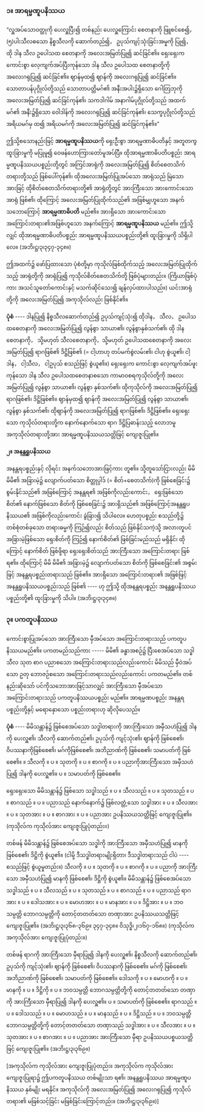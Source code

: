 ### ၁။ အာရမ္မဏူပနိဿယ

“လှူအပ်သောဝတ္ထုကို ပေးလှူပြီး၍ တစ်နည်း ပေးလှူကြောင်း စေတနာကို ဖြူစင်စေ၍， (၅)ပါးသီလစသော နိစ္စသီလကို ဆောက်တည်၍， ဥပုသ်ကျင့်သုံးခြင်းအမှုကို ပြု၍， ထို ဒါန သီလ ဥပေါသထ စေတနာကို အလေးအမြတ်ပြု၍ ဆင်ခြင်၏။ 
ရှေးရှေးက ကောင်းစွာ လေ့ကျက်အပ်ပြီးကုန်သော ဒါန သီလ ဥပေါသထ စေတနာတို့ကို အလေးဂရုပြု၍ ဆင်ခြင်၏။ 
ဈာန်မှထ၍ ဈာန်ကို အလေးဂရုပြု၍ ဆင်ခြင်၏။ 
သောတာပန်ပုဂ္ဂိုလ်တို့သည် သောတာပတ္တိမဂ်၏ အနီးအပါး၌ရှိသော ဂေါတြဘုကို အလေးအမြတ်ပြု၍ ဆင်ခြင်ကုန်၏၊ သကဒါဂါမ် အနာဂါမ်ပုဂ္ဂိုလ်တို့သည် အထက်မဂ်၏ အနီး၌ရှိသော ဝေါဒါန်ကို အလေးဂရုပြု၍ ဆင်ခြင်ကုန်၏၊ သေက္ခပုဂ္ဂိုလ်တို့သည် အရိယမဂ်မှ ထ၍ အရိယမဂ်ကို အလေးအမြတ်ပြု၍ ဆင်ခြင်ကုန်၏။”

ဤသို့စသောနည်းဖြင့် **အာရမ္မဏူပနိဿယ**ကို ရှေးဦးစွာ အာရမ္မဏာဓိပတိနှင့် အတူတကွ ထူးခြားမှုကို မပြုမူ၍ ဝေဖန်ဟောကြားတော်မူအပ်ပြီ။ 
ထိုအာရမ္မဏာဓိပတိပစ္စည်း အာရမ္မဏူပနိဿယပစ္စည်းတို့တွင် အကြင်အာရုံကို အလေးအမြတ်ပြု၍ စိတ်စေတသိက်တရားတို့သည် ဖြစ်ပေါ်ကုန်၏၊ ထိုအလေးအမြတ်ပြုအပ်သော အာရုံသည် မြဲသောအားဖြင့် ထိုစိတ်စေတသိက်တရားတို့၏ အာရုံတို့တွင် အားကြီးသော အားကောင်းသောအာရုံ ဖြစ်၏၊ ထိုကြောင့် အလေးအမြတ်ပြုထိုက်သည်၏ အဖြစ်မျှဟူသော အနက်သဘောကြောင့် **အာရမ္မဏာဓိပတိ** မည်၏။ 
အားရှိသော အားကောင်းသော အကြောင်းတရား၏အဖြစ်ဟူသော အနက်ကြောင့် **အာရမ္မဏူပနိဿယ** မည်၏။ 
ဤသို့လျှင် ထိုအာရမ္မဏာဓိပတိပစ္စည်း အာရမ္မဏူပနိဿယပစ္စည်းတို့၏ ထူးခြားမှုကို သိရှိပါလေ။ (အဘိ၊ဋ္ဌ၊၃၊၃၄၇-၃၄၈။)

ဤအထက်၌ ဖော်ပြထားသော ပုံစံတို့မှာ ကုသိုလ်ဖြစ်ထိုက်သည့် အလေးအမြတ်ပြုထိုက်သည့် အာရုံတို့ကို အာရုံပြု၍ ကုသိုလ်စိတ်စေတသိက်တို့ ဖြစ်ပုံများတည်း။ 
(ကြိယာဖြစ်ပုံကား အသင်သူတော်ကောင်းနှင့် မသက်ဆိုင်သေး၍ ချန်လှပ်ထားပါသည်။) 
ယင်းအာရုံတို့ကို အလေးအမြတ်ပြု၍ အကုသိုလ်လည်း ဖြစ်နိုင်၏။

**ပုံစံ** ---- ဒါနပြု၍ နိစ္စသီလဆောက်တည်၍ ဥပုသ်ကျင့်သုံး၍ ထိုဒါန， သီလ， ဥပေါသထစေတနာကို အလေးအမြတ်ပြု၍ လွန်စွာ သာယာ၏၊ လွန်စွာနှစ်သက်၏၊ ထို ဒါနစေတနာကို， သို့မဟုတ် သီလစေတနာကို，သို့မဟုတ် ဥပေါသထစေတနာကို အလေးအမြတ်ပြု၍ ရာဂဖြစ်၏ ဒိဋ္ဌိဖြစ်၏ (= ငါ့ဟာဟု တပ်မက်စွဲလမ်း၏၊ ငါဟု စွဲယူ၏၊ ငါ့ဒါန， ငါ့သီလ， ငါ့ဥပုသ် စသည်ဖြင့် စွဲယူ၏။) ရှေးရှေးက ကောင်းစွာ လေ့ကျက်အပ်ဖူးကုန်သော ဒါန သီလ ဥပေါသထစေတနာစသော ကာမာဝစရကုသိုလ်တို့ကို အလေးအမြတ်ပြု၍ လွန်စွာ သာယာ၏၊ လွန်စွာ နှစ်သက်၏၊ ထိုကုသိုလ်ကို အလေးအမြတ်ပြု၍ ရာဂဖြစ်၏၊ ဒိဋ္ဌိဖြစ်၏။ 
ဈာန်မှထ၍ ဈာန်ကို အလေးအမြတ်ပြု၍ လွန်စွာ သာယာ၏၊ လွန်စွာ နှစ်သက်၏၊ ထိုဈာန်ကို အလေးအမြတ်ပြု၍ ရာဂဖြစ်၏၊ ဒိဋ္ဌိဖြစ်၏။ 
ရှေးရှေးသော ကုသိုလ်တရားတို့က နောက်နောက်သော ရာဂ ဒိဋ္ဌိပြဓာန်းသည့် လောဘမူ အကုသိုလ်တရားတို့အား အာရမ္မဏူပနိဿယသတ္တိဖြင့် ကျေးဇူးပြု၏။

**၂။ အနန္တရူပနိဿယ**

အနန္တရပစ္စည်းနှင့် လိုရင်း အနက်သဘောအားဖြင့်ကား တူ၏။ 
သို့တူသော်ငြားလည်း မိမိ မိမိ၏ အခြားမဲ့၌ လျောက်ပတ်သော စိတ္တုပ္ပါဒ် (= စိတ်+စေတသိက်)ကို ဖြစ်စေခြင်း၌ စွမ်းနိုင်သည်၏ အဖြစ်ကြောင့် အနန္တရ၏ အဖြစ်ကိုလည်းကောင်း， ရှေးဖြစ်သော စိတ်၏ နောက်ဖြစ်သော စိတ်ကို ဖြစ်စေခြင်း၌ အားရှိသည်၏ အဖြစ်ကြောင့်အနန္တရူပနိဿယ၏ အဖြစ်ကိုလည်းကောင်း ခွဲခြား၍ သိပါလေ။ 
ဟေတုပစ္စည်း စသည်တို့၌ တစ်စုံတစ်ခုသော တရားဓမ္မကို ကြဉ်၍လည်း စိတ်သည် ဖြစ်နိုင်သကဲ့သို့ အလားတူပင် အခြားမဲ့ဖြစ်သော ရှေးစိတ်ကို ကြဉ်၍ နောက်စိတ်၏ ဖြစ်ခြင်းမည်သည် မရှိနိုင်၊ ထိုကြောင့် နောက်စိတ် ဖြစ်ဖို့ရာ ရှေးရှေးစိတ်သည် အားကြီးသော အကြောင်းတရား ဖြစ်ရ၏။ 
ထိုကြောင့် မိမိ မိမိ၏ အခြားမဲ့၌ လျောက်ပတ်သော စိတ်ကို ဖြစ်စေခြင်း၏ အစွမ်းဖြင့် အနန္တရပစ္စည်းတရားသည် ဖြစ်၏။ 
အားရှိသော အကြောင်းတရား၏ အဖြစ်ဖြင့် အနန္တရူပနိဿယပစ္စည်းသည် ဖြစ်၏ ---- ဟု ဤသို့ ထိုအနန္တရပစ္စည်း အနန္တရူပနိဿယပစ္စည်းတို့၏ ထူးခြားမှုကို သိပါ။ (အဘိ၊ဋ္ဌ၊၃၊၃၄၈။)

### ၃။ ပကတူပနိဿယ

ကောင်းစွာပြုအပ်သော အားကြီးသော မှီအပ်သော အကြောင်းတရားသည် ပကတူပနိဿယမည်၏။ 
ပကတမည်သည်ကား ----- မိမိ၏ ခန္ဓာအစဉ်၌ ပြီးစေအပ်သော သဒ္ဓါ သီလ သုတ စာဂ ပညာစသော အကြောင်းတရားသည်လည်းကောင်း မိမိသည် မှီဝဲအပ်သော ဥတု ဘောဇဉ်စသော အကြောင်းတရားသည်လည်းကောင်း ပကတမည်၏။ 
တစ်နည်းဆိုသော် ပင်ကိုသဘောအားဖြင့်သာလျှင် အားကြီးသော မှီအပ်သောအကြောင်းတရားသည် ပကတူပနိဿယပစ္စည်း မည်၏။ 
အာရမ္မဏပစ္စည်း အနန္တရပစ္စည်းတို့နှင့် မရောနှောသော ပစ္စည်းတရားဟု ဆိုလိုပေသည်။

**ပုံစံ** ---- မိမိသန္တာန်၌ ဖြစ်စေအပ်သော သဒ္ဓါတရားကို အားကြီးသော အမှီသဟဲပြု၍ ဒါနကို ပေးလှူ၏၊ သီလကို ဆောက်တည်၏၊ ဥပုသ်ကို ကျင့်သုံး၏၊ ဈာန်ကို ဖြစ်စေ၏၊ ဝိပဿနာကိုဖြစ်စေ၏၊ မဂ်ကိုဖြစ်စေ၏၊ အဘိညာဏ်ကို ဖြစ်စေ၏၊ သမာပတ်ကို ဖြစ်စေ၏။ 
။ သီလကို ။ ပ ။ သုတကို ။ ပ ။ စာဂကို ။ ပ ။ ပညာကိုအားကြီးသော အမှီသဟဲပြု၍ ဒါနကို ပေးလှူ၏။ ပ ။ သမာပတ်ကို ဖြစ်စေ၏။

ရှေးရှေးသော မိမိသန္တာန်၌ ဖြစ်သော သဒ္ဓါသည် ။ ပ ။ သီလသည် ။ ပ ။ သုတသည် ။ ပ ။ စာဂသည် ။ ပ ။ ပညာသည် နောက်နောက်၌ ဖြစ်လတ္တံ့သော သဒ္ဓါအား ။ ပ ။ သီလအား ။ ပ ။ သုတအား ။ ပ ။ စာဂအား ။ ပ ။ ပညာအား ဥပနိဿယသတ္တိဖြင့် ကျေးဇူးပြု၏။ (ကုသိုလ်က ကုသိုလ်အား ကျေးဇူးပြုပုံတည်း၊၊)

တစ်ဖန် မိမိသန္တာန်၌ ဖြစ်စေအပ်သော သဒ္ဓါကို အားကြီးသော အမှီသဟဲပြု၍ မာနကို ဖြစ်စေ၏၊ ဒိဋ္ဌိကို စွဲယူ၏။ (ငါမို့ ဒီသဒ္ဓါတရားမျိုးရှိတာ၊ ဒီသဒ္ဓါတရားသည် ငါပဲ ---- စသည်ဖြင့် စွဲယူမှုတည်း။) 
သီလကို ။ ပ ။ သုတကို ။ ပ ။ စာဂကို ။ ပ ။ ပညာကို အားကြီးသော အမှီသဟဲပြု၍ မာနကို ဖြစ်စေ၏၊ ဒိဋ္ဌိကို စွဲယူ၏။ မိမိသန္တာန်၌ ဖြစ်စေအပ်သော သဒ္ဓါသည် ။ ပ ။ သီလသည် ။ ပ ။ သုတသည် ။ ပ ။ စာဂသည် ။ ပ ။ ပညာသည် ရာဂအား ။ ပ ။ ဒေါသအား ။ ပ ။ မောဟအား ။ ပ ။ မာနအား ။ ပ ။ ဒိဋ္ဌိအား ။ ပ ။ ဘဝသမ္ပတ္တိ ဘောဂသမ္ပတ္တိကို တောင့်တတတ်သော တဏှာအား ဥပနိဿယသတ္တိဖြင့် ကျေးဇူးပြု၏။ (အဘိ၊ဋ္ဌ၊၃၊၃၆၈-၃၆၉။ ၃၄၇-၃၄၈။ ဝိသုဒ္ဓိ၊၂၊၁၆၇-၁၆၈။) (ကုသိုလ်က အကုသိုလ်အား ကျေးဇူးပြုပုံတည်း။)

တစ်ဖန် ရာဂကို အားကြီးသော မှီရာပြု၍ ဒါနကို ပေးလှူ၏၊ နိစ္စသီလကို ဆောက်တည်၏၊ ဥပုသ်ကို ကျင့်သုံး၏၊ ဈာန်ကို ဖြစ်စေ၏၊ ဝိပဿနာကို ဖြစ်စေ၏။ 
မဂ်ကို ဖြစ်စေ၏၊ အဘိညာဏ်ကို ဖြစ်စေ၏၊ သမာပတ်ကို ဖြစ်စေ၏။ 
ဒေါသကို ။ ပ ။ မောဟကို ။ ပ ။ မာနကို ။ ပ ။ ဒိဋ္ဌိကို ။ ပ ။ ဘဝသမ္ပတ္တိ ဘောဂသမ္ပတ္တိတို့ကို တောင့်တတတ်သော တဏှာကို အားကြီးသော မှီရာပြု၍ ဒါနကို ပေးလှူ၏။ ပ ။ သမာပတ်ကို ဖြစ်စေ၏။ ရာဂသည် ။ ပ ။ ဒေါသသည် ။ ပ ။ မောဟသည် ။ ပ ။ မာနသည် ။ ပ ။ ဒိဋ္ဌိသည် ။ ပ ။ ဘဝသမ္ပတ္တိ ဘောဂသမ္ပတ္တိတို့ကို တောင့်တတတ်သော တဏှာသည် သဒ္ဓါအား ။ ပ ။ သီလအား ။ ပ ။ သုတအား ။ ပ ။ စာဂအား ။ ပ ။ ပညာအား အားကြီးသော မှီရာ ဥပနိဿယပစ္စယသတ္တိဖြင့် ကျေးဇူးပြု၏။ (အဘိ၊ဋ္ဌ၊၃၊၃၆၉။)

[အကုသိုလ်က ကုသိုလ်အား ကျေးဇူးပြုပုံတည်း။ 
အကုသိုလ်က ကုသိုလ်အား ကျေးဇူးပြုရာ၌ ဤပကတူပနိဿယ တစ်မျိုးသာ ရ၏၊ အနန္တရူပနိဿယ အာရမ္မဏူပနိဿယ နှစ်မျိုး မရနိုင်။ 
အကုသိုလ်ကို အလေးအမြတ်ပြု၍ အလေးဂရုပြု၍ ကုသိုလ်တရား၏ မဖြစ်သင့်ခြင်း မဖြစ်ခြင်းကြောင့်တည်း။ (အဘိ၊ဋ္ဌ၊၃၊၃၆၉။)]
